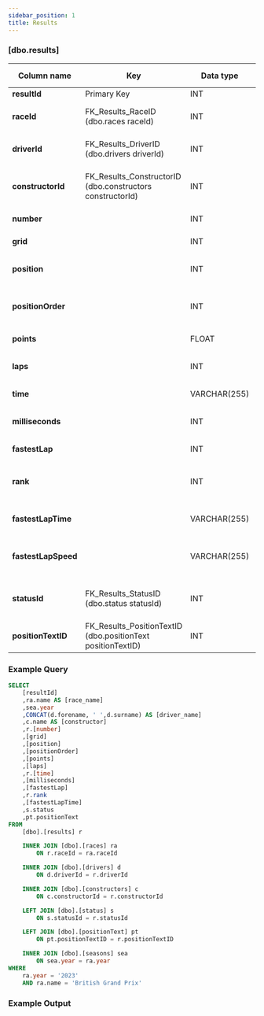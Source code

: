 ```yaml
---
sidebar_position: 1
title: Results
---
```


### [dbo.results]
| Column name | Key | Data type | Allow NULLs | Default | Description |
| ------- | ------- | ------- | ------- | ------- | ------- |
| **resultId** |  Primary Key | INT | ☐ |  |  | 
| **raceId** | FK_Results_RaceID (dbo.races raceId) | INT | ☐ | 0 | Foreign key link to races table | 
| **driverId** | FK_Results_DriverID (dbo.drivers driverId) | INT | ☐ | 0 | Foreign key link to drivers table | 
| **constructorId** | FK_Results_ConstructorID (dbo.constructors constructorId) | INT | ☐ | 0 | Foreign key link to constructors table | 
| **number** |  | INT | ☑ |  | Driver number | 
| **grid** |  | INT | ☐ | 0 | Starting grid position | 
| **position** |  | INT | ☑ |  | Official classification, if applicable | 
| **positionOrder** |  | INT | ☐ | 0 | Driver position for ordering purposes | 
| **points** |  | FLOAT | ☐ | 0 | Driver points for race | 
| **laps** |  | INT | ☐ | 0 | Number of completed laps | 
| **time** |  | VARCHAR(255) | ☑ |  | Finishing time or gap | 
| **milliseconds** |  | INT | ☑ |  | Finishing time in milliseconds | 
| **fastestLap** |  | INT | ☑ |  | Lap number of fastest lap | 
| **rank** |  | INT | ☑ | 0 | Fastest lap rank, compared to other | 
| **fastestLapTime** |  | VARCHAR(255) | ☑ |  | Fastest lap time e.g. "1:27.453" | 
| **fastestLapSpeed** |  | VARCHAR(255) | ☑ |  | Fastest lap speed (km/h) e.g. "213.874" | 
| **statusId** | FK_Results_StatusID (dbo.status statusId) | INT | ☐ | 0 | Fastest lap speed (km/h) e.g. "213.874" | 
| **positionTextID** | FK_Results_PositionTextID (dbo.positionText positionTextID) | INT | ☑ |  | Foreign Key link to positionText | 

### Example Query

```sql
SELECT 
	[resultId]
    ,ra.name AS [race_name]
	,sea.year
    ,CONCAT(d.forename, ' ',d.surname) AS [driver_name]
    ,c.name AS [constructor]
    ,r.[number]
    ,[grid]
    ,[position]
    ,[positionOrder]
    ,[points]
    ,[laps]
    ,r.[time]
    ,[milliseconds]
    ,[fastestLap]
	,r.rank
    ,[fastestLapTime]
    ,s.status
    ,pt.positionText
FROM 
	[dbo].[results] r

	INNER JOIN [dbo].[races] ra
		ON r.raceId = ra.raceId

	INNER JOIN [dbo].[drivers] d 
		ON d.driverId = r.driverId

	INNER JOIN [dbo].[constructors] c
		ON c.constructorId = r.constructorId

	LEFT JOIN [dbo].[status] s 
		ON s.statusId = r.statusId

	LEFT JOIN [dbo].[positionText] pt 
		ON pt.positionTextID = r.positionTextID

	INNER JOIN [dbo].[seasons] sea
		ON sea.year = ra.year
WHERE
	ra.year = '2023'
	AND ra.name = 'British Grand Prix'
```

### Example Output
